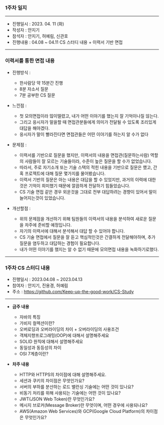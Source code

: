 ### 1주차 일지

---
- 진행일시 : 2023. 04. 11 (화)
- 작성자 : 안지기
- 참석자 : 안지기, 허예림, 신관호
- 진행내용 : 04.08 ~ 04.11 CS 스터디 내용 + 이력서 기반 면접
---
### 이력서를 통한 면접 내용
- 진행방식 :
    - 한사람당 약 15분간 진행
    - 8분 자소서 질문
    - 7분 공부한 CS 질문


- 느낀점 :
    - 첫 모의면접이라 많이떨렸고, 내가 어떤 이야기를 했는지 잘 기억이나질 않는다.
    - 그리고 응시자가 말을할 때 면접관분들에게 의미가 전달될 수 있도록 조리있게 대답을 해야겠다.
    - 응시자가 말이 빨라진다면 면접관들은 어떤 이야기를 하는지 알 수가 없다


- 문제점 :
    - 이력서를 기반으로 질문을 했지만, 이력서의 내용을 면접관(질문하는사람) 역할의 사람들이 잘 모르는 기술들이라, 수준이 높은 질문을 할 수가 없었습니다.
    - 따라서, 주로 자기소개 또는 기술 스택의 적힌 내용을 기반으로 질문은 헀고, 간혹 프로젝트에 대해 질문 몇가지를 물어봤습니다.
    - 이력서 기반의 질문은 아는 내용은 대답을 할 수 있었지만, 과거의 이력에 대한것은 기억이 희미했기 때문에 깔끔하게 전달하기 힘들었습니다.
    - CS 기술 면접 같은 경우 외운것을 그대로 전부 대답하려는 경향이 있어서 말이 늘어지는것이 있었습니다.


- 개선할점 :
    - 위의 문제점을 개선하기 위해 팀원들의 이력서의 내용을 분석하여 새로운 질문을 차주에 준비할 예정입니다.
    - 자기의 이력서에 대해서 분석해서 대답 할 수 있어야 합니다.
    - CS 기술 면접에서 질문을 잘 듣고 핵심적인것은 간결하게 전달해야하며, 추가질문을 염두하고 대답하는 경험이 필요합니다.
    - 내가 어떤 이야기를 했지는 알 수 없기 때문에 모의면접 내용을 녹화하기로했다.


---
### 1주차 CS 스터디 내용
- 진행일시 : 2023.04.08 ~ 2023.04.13
- 참여자 : 안지기, 진용경, 허예림
- 주소 : https://github.com/Keep-up-the-good-work/CS-Study

---
- **금주 내용**

  - 자바의 특징
  - 가비지 컬렉션이란?
  - 오버로딩과 오버라이딩의 차이 + 오버라이딩의 사용조건
  - 객체지향프로그래밍(OOP)에 대해서 설명해주세요
  - SOLID 원칙에 대해서 설명해주세요
  - 동일성과 동등성의 차이
  - OSI 7계층이란?


- **차주 내용**
  - HTTP와 HTTPS의 차이점에 대해 설명해주세요.
  - 세션과 쿠키의 차이점은 무엇인가요?
  - 서버의 부하를 분산하는 로드 밸런싱 기술에는 어떤 것이 있나요?
  - 비동기 처리를 위해 사용되는 기술에는 어떤 것이 있나요?
  - JWT(JSON Web Token)란 무엇인가요?
  - 메시지 브로커(Message Broker)란 무엇이며, 어떤 경우에 사용되나요?
  - AWS(Amazon Web Services)와 GCP(Google Cloud Platform)의 차이점은 무엇인가요?
